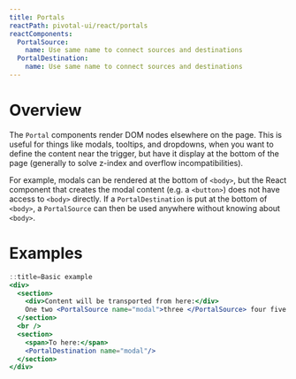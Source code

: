 ```yaml
---
title: Portals
reactPath: pivotal-ui/react/portals
reactComponents:
  PortalSource:
    name: Use same name to connect sources and destinations
  PortalDestination:
    name: Use same name to connect sources and destinations
---
```


# Overview

The `Portal` components render DOM nodes elsewhere on the page. This is useful for things like
modals, tooltips, and dropdowns, when you want to define the content near the trigger, but have
it display at the bottom of the page (generally to solve z-index and overflow incompatibilities).

For example, modals can be rendered at the bottom of `<body>`, but the React component that creates
the modal content (e.g. a `<button>`) does not have access to `<body>` directly.
If a `PortalDestination` is put at the bottom of `<body>`, a `PortalSource` can then be used
anywhere without knowing about `<body>`.

# Examples

```jsx
::title=Basic example
<div>
  <section>
    <div>Content will be transported from here:</div>
    One two <PortalSource name="modal">three </PortalSource> four five
  </section>
  <br />
  <section>
    <span>To here:</span>
    <PortalDestination name="modal"/>
  </section>
</div>
```